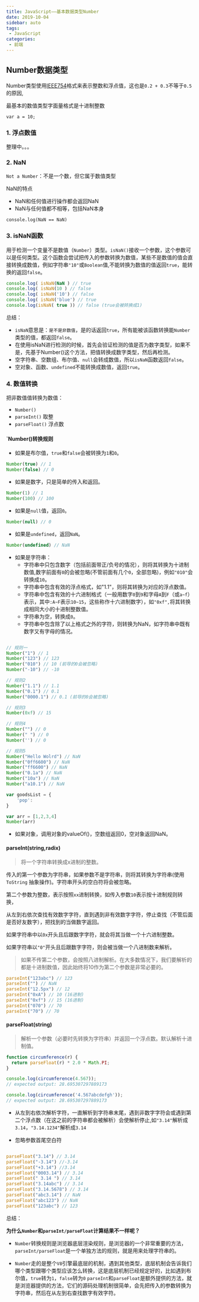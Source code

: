 ```yaml
---
title: JavaScript——基本数据类型Number
date: 2019-10-04
sidebar: auto
tags:
 - JavaScript      
categories: 
 - 前端
---
```


## Number数据类型

Number类型使用[IEEE754](https://zh.wikipedia.org/wiki/IEEE_754)格式来表示整数和浮点值，这也是`0.2 + 0.3`不等于`0.5`的原因,

最基本的数值类型字面量格式是十进制整数

```
var a = 10;
```
### 1. 浮点数值

整理中。。。

### 2. NaN 

`Not a Number`：不是一个数，但它属于数值类型

NaN的特点
- NaN和任何值进行操作都会返回NaN
- NaN与任何值都不相等，包括NaN本身

```
console.log(NaN == NaN)
```

### 3. isNaN函数

用于检测一个变量不是数值（`Number`）类型。`isNaN()`接收一个参数，这个参数可以是任何类型。这个函数会尝试把传入的参数转换为数值，某些不是数值的值会直接转换成数值，例如字符串`"10"`或`Boolean`值,不能转换为数值的值返回`true`，能转换的返回`false`。

```js
console.log( isNaN(NaN ) // true 
console.log( isNaN(10 ) // false
console.log( isNaN('10') // false
console.log( isNaN('blue') // true
console.log(isNaN( true )) // false (true会被转换成1)
```

总结：

- `isNaN`意思是：`是不是非数值`，是的话返回`true`，所有能被该函数转换能`Number`类型的值，都返回`false`。
- 在使用isNaN进行检测的时候，首先会验证检测的值是否为数字类型，如果不是，先基于Number()这个方法，把值转换成数字类型，然后再检测。
- 空字符串、空数组、布尔值、`null`会转成数值，所以`isNaN`函数返回`false`。
- 空对象、函数、`undefined`不能转换成数值，返回`true`。


### 4. 数值转换

把非数值值转换为数值：
- `Number()`
- `parseInt()` 取整
- `parseFloat()` 浮点数 

#### `Number()转换规则

- 如果是布尔值，`true`和`false`会被转换为`1`和`0`。

```js
Number(true) // 1
Number(false) // 0
```

- 如果是数字，只是简单的传入和返回。

```js
Number(1) // 1
Number(100) // 100
```

- 如果是`null`值，返回`0`。
 
```js
Number(null) // 0

```

 - 如果是`undefined`，返回`NaN`。
 
 ```js
 Number(undefined) // NaN
 
 ```
 
- 如果是字符串：
  + 字符串中只包含数字（包括前面带正/负号的情况），则将其转换为十进制数值,数字前面有`0`的会被忽略(不管前面有几个`0`，全部忽略)，例如`"010"`会转换成`10`。
  + 字符串中包含有效的浮点格式，如"1.1"，则将其转换为对应的浮点数值。
  + 字符串中包含有效的十六进制格式（一般用数字`0`到`9`和字母`A`到`F`（或`a~f`）表示，其中`:A~F`表示`10~15`，这些称作十六进制数字），如`"0xf",`将其转换成相同大小的十进制整数值。
  + 字符串为空，转换成`0`。
  + 字符串中包含除了以上格式之外的字符，则转换为NaN，如字符串中既有数字又有字母的情况。

```js

// 规则一
Number("1") // 1
Number("123") // 123
Number("010") // 10 (前导的0会被忽略)
Number("-10") // -10

// 规则2
Number("1.1") // 1.1
Number("0.1") // 0.1
Number("0000.1") // 0.1 (前导的0会被忽略)

// 规则3
Number(0xf) // 15

// 规则4
Number("") // 0
Number(" ") // 0
Number('') // 0

// 规则5
Number("Hello Wolrd") // NaN
Number("0ff6600") // NaN
Number("ff6600") // NaN
Number("0.1a") // NaN
Number("10a") // NaN
Number("a10.1") // NaN

var goodsList = {
    'pop':
}

var arr = [1,2,3,4]
Number(arr)
```

- 如果对象，调用对象的valueOf()，空数组返回0，空对象返回NaN。

#### parseInt(string,radix)

> 将一个字符串转换成x进制的整数。

传入的第一个参数为字符串，如果参数不是字符串，则将其转换为字符串(使用  `ToString` 抽象操作)。字符串开头的空白符将会被忽略。

第二个参数为整数，表示按照`xx`进制转换，如传入参数`10`表示按十进制规则转换，

从左到右依次查找有效数字字符，直到遇到非有效数字字符，停止查找（不管后面是否好友数字），把找到的当做数字返回。

如果字符串中以`0x`开头且后跟数字字符，就会将其当做一个十六进制整数。

如果字符串以`"0"`开头且后跟数字字符，则会被当做一个八进制数来解析。

> 如果不传第二个参数，会按照八进制解析。在大多数情况下，我们要解析的都是十进制数值，因此始终将10作为第二个参数是非常必要的。

```js
parseInt("123abc") // 123
parseInt("") // NaN
parseInt("12.5px") // 12
parseInt("0xA") // 10 (16进制)
parseInt("0xf") // 15 (16进制)
parseInt("070") // 70
parseInt("70") // 70

```

#### parseFloat(string)

> 解析一个参数（必要时先转换为字符串）并返回一个浮点数。默认解析十进制值。

```js
function circumference(r) {
  return parseFloat(r) * 2.0 * Math.PI;
}

console.log(circumference(4.567));
// expected output: 28.695307297889173

console.log(circumference('4.567abcdefgh'));
// expected output: 28.695307297889173

```

- 从左到右依次解析字符，一直解析到字符串末尾，遇到非数字字符会或遇到第二个浮点数（在这之前的字符串都会被解析）会使解析停止,如`"3.14"`解析成`3.14`，`"3.14.1234"`解析成`3.14`

- 忽略参数首尾空白符

```js

parseFloat("3.14") // 3.14
parseFloat("-3.14") //-3.14
parseFloat("+3.14") //3.14
parseFloat("0003.14") // 3.14
parseFloat(" 3.14 ") // 3.14
parseFloat("3.14abc") // 3.14
parseFloat("3.14.5678") // 3.14
parseFloat("abc3.14") // NaN
parseFloat("abc123") // NaN
parseFloat("123abc") // 123


```


总结：

**为什么`Number`和`parseInt/parseFloat`计算结果不一样呢？**

- `Number`转换规则是浏览器底层渲染规则，是浏览器的一个非常重要的方法，`parseInt/parseFloat`是一个单独方法的规则，就是用来处理字符串的。

- `Number`走的是整个`V8`引擎最底层的机制，遇到其他类型，底层机制会告诉我们哪个类型跟哪个类型应该怎么转换，这是底层机制已经规定好的，比如遇到布尔值，`true`转为`1`，`false`转为`0`
`parseInt`和`parseFloat`是额外提供的方法，就是浏览器提供的方法，它们的源码处理机制很简单，会先把传入的参数转换为字符串，然后在从左到右查找数字有效字符。